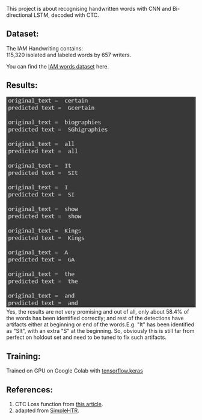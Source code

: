 This project is about recognising handwritten words with CNN and Bi-directional LSTM, decoded with CTC.

## Dataset:
The IAM Handwriting contains:  
115,320 isolated and labeled words by 657 writers.

You can find the <a href=http://www.fki.inf.unibe.ch/databases/iam-handwriting-database>IAM words dataset</a> here.</br>

## Results:
<img src='sample predictions/sample predictions.jpg' alt=results><br>
Yes, the results are not very promising and out of all, only about 58.4% of the words has been identified correctly; and rest of the detections have artifacts either at beginning or end of the words.E.g. "It" has been identified as "SIt", with an extra "S" at the beginning. So, obviously this is still far from perfect on holdout set and need to be tuned to fix such artifacts.

## Training:
Trained on GPU on Google Colab with <a href=https://www.tensorflow.org/api_docs/python/tf/keras>tensorflow.keras</a>

## References:
<ol>
  <li>CTC Loss function from <a href=https://towardsdatascience.com/intuitively-understanding-connectionist-temporal-classification-3797e43a86c>this article</a>.</li>
  <li>adapted from <a href=https://github.com/githubharald/SimpleHTR>SimpleHTR</a>.
</ol>
